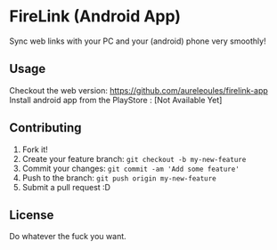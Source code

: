 # FireLink (Android App)

Sync web links with your PC and your (android) phone very smoothly!

## Usage

Checkout the web version: https://github.com/aureleoules/firelink-app  
Install android app from the PlayStore : [Not Available Yet]

## Contributing

1. Fork it!
2. Create your feature branch: `git checkout -b my-new-feature`
3. Commit your changes: `git commit -am 'Add some feature'`
4. Push to the branch: `git push origin my-new-feature`
5. Submit a pull request :D


## License

Do whatever the fuck you want.
